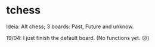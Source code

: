 # tchess

Ideia: Alt chess; 3 boards: Past, Future and unknow.

19/04: I just finish the default board. (No functions yet. 😥)
